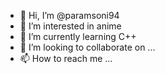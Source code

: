 - 👋 Hi, I’m @paramsoni94
- 👀 I’m interested in anime
- 🌱 I’m currently learning C++
- 💞️ I’m looking to collaborate on ...
- 📫 How to reach me ...

<!---
paramsoni94/paramsoni94 is a ✨ special ✨ repository because its `README.md` (this file) appears on your GitHub profile.
You can click the Preview link to take a look at your changes.
--->
